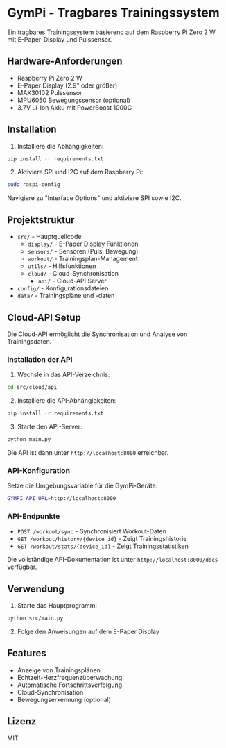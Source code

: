 # GymPi - Tragbares Trainingssystem

Ein tragbares Trainingssystem basierend auf dem Raspberry Pi Zero 2 W mit E-Paper-Display und Pulssensor.

## Hardware-Anforderungen

- Raspberry Pi Zero 2 W
- E-Paper Display (2.9" oder größer)
- MAX30102 Pulssensor
- MPU6050 Bewegungssensor (optional)
- 3.7V Li-Ion Akku mit PowerBoost 1000C

## Installation

1. Installiere die Abhängigkeiten:
```bash
pip install -r requirements.txt
```

2. Aktiviere SPI und I2C auf dem Raspberry Pi:
```bash
sudo raspi-config
```
Navigiere zu "Interface Options" und aktiviere SPI sowie I2C.

## Projektstruktur

- `src/` - Hauptquellcode
  - `display/` - E-Paper Display Funktionen
  - `sensors/` - Sensoren (Puls, Bewegung)
  - `workout/` - Trainingsplan-Management
  - `utils/` - Hilfsfunktionen
  - `cloud/` - Cloud-Synchronisation
    - `api/` - Cloud-API Server
- `config/` - Konfigurationsdateien
- `data/` - Trainingspläne und -daten

## Cloud-API Setup

Die Cloud-API ermöglicht die Synchronisation und Analyse von Trainingsdaten.

### Installation der API

1. Wechsle in das API-Verzeichnis:
```bash
cd src/cloud/api
```

2. Installiere die API-Abhängigkeiten:
```bash
pip install -r requirements.txt
```

3. Starte den API-Server:
```bash
python main.py
```

Die API ist dann unter `http://localhost:8000` erreichbar.

### API-Konfiguration

Setze die Umgebungsvariable für die GymPi-Geräte:
```bash
GYMPI_API_URL=http://localhost:8000
```

### API-Endpunkte

- `POST /workout/sync` - Synchronisiert Workout-Daten
- `GET /workout/history/{device_id}` - Zeigt Trainingshistorie
- `GET /workout/stats/{device_id}` - Zeigt Trainingsstatistiken

Die vollständige API-Dokumentation ist unter `http://localhost:8000/docs` verfügbar.

## Verwendung

1. Starte das Hauptprogramm:
```bash
python src/main.py
```

2. Folge den Anweisungen auf dem E-Paper Display

## Features

- Anzeige von Trainingsplänen
- Echtzeit-Herzfrequenzüberwachung
- Automatische Fortschrittsverfolgung
- Cloud-Synchronisation
- Bewegungserkennung (optional)

## Lizenz

MIT
